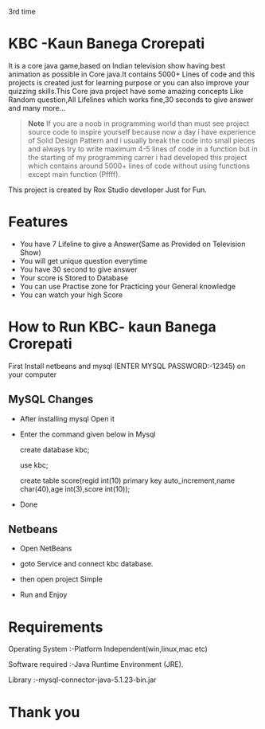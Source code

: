 3rd time
# KBC -Kaun Banega Crorepati
It is a core java game,based on Indian television show having best animation as possible in Core java.It contains 5000+ Lines of code and this projects is created just for learning purpose or you can also improve your quizzing skills.This Core java project have some amazing concepts Like Random question,All Lifelines which works fine,30 seconds to give answer and many more...<br/>


> **Note**
> If you are a noob in programming world than must see project source code to inspire yourself because now a day 
> i have experience of Solid Design Pattern and i usually break the code into small pieces and always try to write maximum 4-5 lines of  code in a function but in the starting of my programming carrer i had developed this project which contains around 5000+ lines of code without using functions except main function (Pffff).<br/>



This project is created by Rox Studio developer Just for Fun.


# Features
+ You have 7 Lifeline to give a Answer(Same as Provided on Television Show)
+ You will get unique question everytime
+ You have 30 second to give answer
+ Your score is Stored to Database
+ You can use Practise zone for Practicing your General knowledge
+ You can watch your high Score




# How to Run KBC- kaun Banega Crorepati
First Install netbeans and mysql (ENTER MYSQL PASSWORD:-12345) on  your computer





 MySQL Changes                              
-----------------------

+ After installing mysql Open it

+ Enter the command given below in Mysql

   create database kbc;

   use kbc;

   create table score(regid int(10) primary key auto_increment,name char(40),age int(3),score int(10));
+ Done


Netbeans
-----------------------
+ Open NetBeans

+ goto Service and connect kbc database.

+ then open project Simple

+ Run and Enjoy

# Requirements

Operating System  :-Platform Independent(win,linux,mac etc)

Software required :-Java Runtime Environment (JRE).

Library           :-mysql-connector-java-5.1.23-bin.jar

# Thank you


